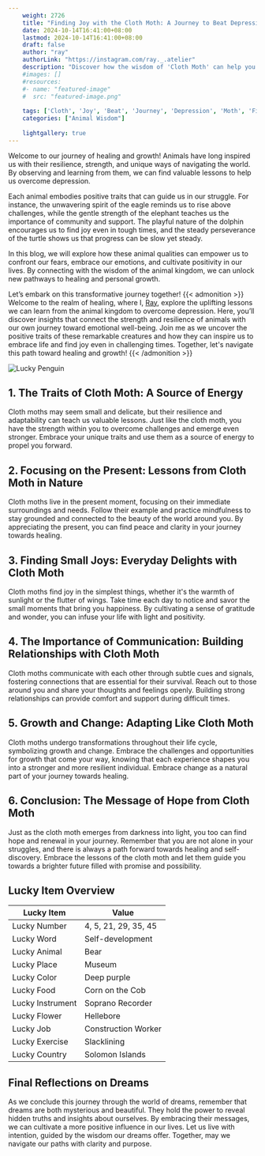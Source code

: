 ```yaml
---
    weight: 2726
    title: "Finding Joy with the Cloth Moth: A Journey to Beat Depression"  # Assuming 'title' column exists
    date: 2024-10-14T16:41:00+08:00
    lastmod: 2024-10-14T16:41:00+08:00
    draft: false
    author: "ray"
    authorLink: "https://instagram.com/ray._.atelier"
    description: "Discover how the wisdom of 'Cloth Moth' can help you overcome depression and find joy in your life journey."
    #images: []
    #resources:
    #- name: "featured-image"
    #  src: "featured-image.png"
    
    tags: ['Cloth', 'Joy', 'Beat', 'Journey', 'Depression', 'Moth', 'Finding']
    categories: ["Animal Wisdom"]
    
    lightgallery: true
---
```

    
Welcome to our journey of healing and growth! Animals have long inspired us with their resilience, strength, and unique ways of navigating the world. By observing and learning from them, we can find valuable lessons to help us overcome depression.

Each animal embodies positive traits that can guide us in our struggle. For instance, the unwavering spirit of the eagle reminds us to rise above challenges, while the gentle strength of the elephant teaches us the importance of community and support. The playful nature of the dolphin encourages us to find joy even in tough times, and the steady perseverance of the turtle shows us that progress can be slow yet steady.

In this blog, we will explore how these animal qualities can empower us to confront our fears, embrace our emotions, and cultivate positivity in our lives. By connecting with the wisdom of the animal kingdom, we can unlock new pathways to healing and personal growth.

Let’s embark on this transformative journey together!
{{< admonition >}}
Welcome to the realm of healing, where I, [Ray](https://instagram.com/ray._.atelier), explore the uplifting lessons we can learn from the animal kingdom to overcome depression. Here, you’ll discover insights that connect the strength and resilience of animals with our own journey toward emotional well-being. Join me as we uncover the positive traits of these remarkable creatures and how they can inspire us to embrace life and find joy even in challenging times. Together, let's navigate this path toward healing and growth!
{{< /admonition >}}

![Lucky Penguin](https://cdn.pixabay.com/photo/2024/09/07/02/34/penguins-9028827_1280.jpg "Lucky Penguin")

## 1. The Traits of Cloth Moth: A Source of Energy
Cloth moths may seem small and delicate, but their resilience and adaptability can teach us valuable lessons. Just like the cloth moth, you have the strength within you to overcome challenges and emerge even stronger. Embrace your unique traits and use them as a source of energy to propel you forward.

## 2. Focusing on the Present: Lessons from Cloth Moth in Nature
Cloth moths live in the present moment, focusing on their immediate surroundings and needs. Follow their example and practice mindfulness to stay grounded and connected to the beauty of the world around you. By appreciating the present, you can find peace and clarity in your journey towards healing.

## 3. Finding Small Joys: Everyday Delights with Cloth Moth
Cloth moths find joy in the simplest things, whether it's the warmth of sunlight or the flutter of wings. Take time each day to notice and savor the small moments that bring you happiness. By cultivating a sense of gratitude and wonder, you can infuse your life with light and positivity.

## 4. The Importance of Communication: Building Relationships with Cloth Moth
Cloth moths communicate with each other through subtle cues and signals, fostering connections that are essential for their survival. Reach out to those around you and share your thoughts and feelings openly. Building strong relationships can provide comfort and support during difficult times.

## 5. Growth and Change: Adapting Like Cloth Moth
Cloth moths undergo transformations throughout their life cycle, symbolizing growth and change. Embrace the challenges and opportunities for growth that come your way, knowing that each experience shapes you into a stronger and more resilient individual. Embrace change as a natural part of your journey towards healing.

## 6. Conclusion: The Message of Hope from Cloth Moth
Just as the cloth moth emerges from darkness into light, you too can find hope and renewal in your journey. Remember that you are not alone in your struggles, and there is always a path forward towards healing and self-discovery. Embrace the lessons of the cloth moth and let them guide you towards a brighter future filled with promise and possibility.


## Lucky Item Overview
| Lucky Item          | Value              |
|---------------|--------------------|
| Lucky Number        | 4, 5, 21, 29, 35, 45  |
| Lucky Word          | Self-development |
| Lucky Animal        | Bear |
| Lucky Place         | Museum     |
| Lucky Color         | Deep purple     |
| Lucky Food          | Corn on the Cob      |
| Lucky Instrument    | Soprano Recorder |
| Lucky Flower        | Hellebore    |
| Lucky Job           | Construction Worker       |
| Lucky Exercise      | Slacklining  |
| Lucky Country       | Solomon Islands    |


##  Final Reflections on Dreams

As we conclude this journey through the world of dreams, remember that dreams are both mysterious and beautiful. They hold the power to reveal hidden truths and insights about ourselves. By embracing their messages, we can cultivate a more positive influence in our lives. Let us live with intention, guided by the wisdom our dreams offer. Together, may we navigate our paths with clarity and purpose.
